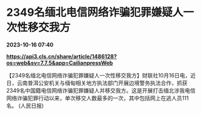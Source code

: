 # 2349名缅北电信网络诈骗犯罪嫌疑人一次性移交我方

**2023-10-16 07:40**

**https://api3.cls.cn/share/article/1486128?os=web&sv=7.7.5&app=CailianpressWeb**

【2349名缅北电信网络诈骗犯罪嫌疑人一次性移交我方】财联社10月16日电，近日，云南普洱公安机关与缅甸相关地方执法部门开展边境警务执法合作，抓获2349名中国籍电信网络诈骗犯罪嫌疑人并移交我方。这是开展打击缅北涉我电信网络诈骗犯罪行动以来，单次移交人数最多的一次，其中包括网上在逃人员111名。 (人民日报)